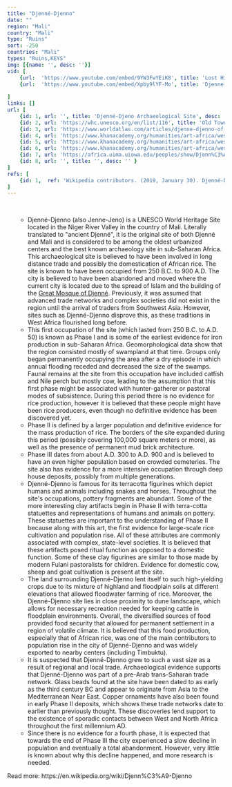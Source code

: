 ```yaml
---
title: "Djenné-Djenno"
date: ""
region: "Mali"
country: "Mali"
type: "Ruins"
sort: -250
countries: "Mali"
types: "Ruins,KEYS"
img: [{name: '', desc: ''}]
vid: [
    {url:  'https://www.youtube.com/embed/9YW3FwYEiK8', title: 'Lost History: the terracotta sculpture of Djenné Djenno'},
    {url:  'https://www.youtube.com/embed/Xpby9lYF-Mo', title: 'Djenne-Djeno Mali Empire'},
  
]
links: []
url: [
    {id: 1, url: '', title: 'Djenné-Djeno Archaeological Site', desc: 'Djenné-Djeno’s many archaeological and cultural artifacts reveal a complex society dating from 250 B.C. It is among the best-known archeology sites in sub-Saharan Africa and the oldest urbanized centers. Less than two miles (a mere three kilometers) southeast of the modern village of Djenné, Djenné-Djeno was abandoned by the sixteenth century, and remained undiscovered until the 1970s. ' },
    {id: 2, url: 'https://whc.unesco.org/en/list/116', title: 'Old Towns of Djenné', desc: 'Inhabited since 250 B.C., Djenné became a market centre and an important link in the trans-Saharan gold trade. In the 15th and 16th centuries, it was one of the centres for the propagation of Islam. Its traditional houses, of which nearly 2,000 have survived, are built on hillocks (toguere) as protection from the seasonal floods.' },
    {id: 3, url: 'https://www.worldatlas.com/articles/djenne-djenno-of-ancient-mali.html', title: 'Djenné-Djenno Of Ancient Mali', desc: 'One of the earliest urbanized civilizations in sub-Saharan Africa formed around Djenné-Djenno in what is now Mali.' },
    {id: 4, url: 'https://www.khanacademy.org/humanities/art-africa/west-africa/mali1/a/seated-figure-djenn-peoples', title: 'Seated Figure (Djenné peoples)', desc: 'In this region of Mali, the ancient city of Jenne-jeno (“Old Jenne”) flourished as a center for agriculture, trade, and art from the middle of the first millennium until about 1600. The terracotta figures associated with this civilization represent men and women, singular and in pairs, in a variety of attire and poses, including sitting, kneeling, and on horseback. The diversity of imagery and the skill with which they were modeled reveal the rich sculptural heritage of a sophisticated urban culture.' },
    {id: 5, url: 'https://www.khanacademy.org/humanities/art-africa/west-africa/mali1/v/lost-history-the-terracotta-sculpture-of-djenn-djenno', title: 'Lost History: the terracotta sculpture of Djenné Djenno', desc: '' },
    {id: 6, url: 'https://www.khanacademy.org/humanities/art-africa/west-africa/mali1/a/great-mosque-of-djenne', title: 'Great Mosque of Djenné', desc: 'As one of the wonders of Africa, and one of the most unique religious buildings in the world, the Great Mosque of Djenné, in present-day Mali, is also the greatest achievement of Sudano-Sahelian architecture (Sudano-Sahelian refers to the Sudanian and Sahel grassland of West Africa). It is also the largest mud-built structure in the world. We experience its monumentality from afar as it dwarfs the city of Djenné. Imagine arriving at the towering mosque from the neighborhoods of low-rise adobe houses that comprise the city.' },
    {id: 7, url: 'https://africa.uima.uiowa.edu/peoples/show/Djenn%C3%A9', title: 'Djenné Art And Life', desc: '' },
    {id: 8, url: '', title: '', desc: '' }
]
refs: [
    {id: 1,  ref: 'Wikipedia contributors. (2019, January 30). Djenné-Djenno. In Wikipedia, The Free Encyclopedia. Retrieved 19:20, February 3, 2019, from ', url: 'https://en.wikipedia.org/w/index.php?title=Djenn%C3%A9-Djenno&oldid=880947544'}
]
---
```

<br/>
<div>
    <ul><ul>
        <li>
            Djenné-Djenno (also Jenne-Jeno) is a UNESCO World Heritage Site located in the Niger River Valley in the country of Mali. Literally translated to "ancient Djenné", it is the original site of both Djenné and Mali and is considered to be among the oldest urbanized centers and the best known archaeology site in sub-Saharan Africa. This archaeological site is believed to have been involved in long distance trade and possibly the domestication of African rice. The site is known to have been occupied from 250 B.C. to 900 A.D. The city is believed to have been abandoned and moved where the current city is located due to the spread of Islam and the building of the <a href="https://en.wikipedia.org/wiki/Great_Mosque_of_Djenn%C3%A9">Great Mosque of Djenné</a>. Previously, it was assumed that advanced trade networks and complex societies did not exist in the region until the arrival of traders from Southwest Asia. However, sites such as Djenné-Djenno disprove this, as these traditions in West Africa flourished long before.
        </li>
        <li>
            This first occupation of the site (which lasted from 250 B.C. to A.D. 50) is known as Phase I and is some of the earliest evidence for iron production in sub-Saharan Africa. Geomorphological data show that the region consisted mostly of swampland at that time. Groups only began permanently occupying the area after a dry episode in which annual flooding receded and decreased the size of the swamps. Faunal remains at the site from this occupation have included catfish and Nile perch but mostly cow, leading to the assumption that this first phase might be associated with hunter-gatherer or pastoral modes of subsistence. During this period there is no evidence for rice production, however it is believed that these people might have been rice producers, even though no definitive evidence has been discovered yet.
        </li>
        <li>
            Phase II is defined by a larger population and definitive evidence for the mass production of rice. The borders of the site expanded during this period (possibly covering 100,000 square meters or more), as well as the presence of permanent mud brick architecture. 
        </li>
        <li>
            Phase III dates from about A.D. 300 to A.D. 900 and is believed to have an even higher population based on crowded cemeteries. The site also has evidence for a more intensive occupation through deep house deposits, possibly from multiple generations.
        </li>
        <li>
            Djenné-Djenno is famous for its terracotta figurines which depict humans and animals including snakes and horses. Throughout the site's occupations, pottery fragments are abundant. Some of the more interesting clay artifacts begin in Phase II with terra-cotta statuettes and representations of humans and animals on pottery. These statuettes are important to the understanding of Phase II because along with this art, the first evidence for large-scale rice cultivation and population rise. All of these attributes are commonly associated with complex, state-level societies. It is believed that these artifacts posed ritual function as opposed to a domestic function. Some of these clay figurines are similar to those made by modern Fulani pastoralists for children. Evidence for domestic cow, sheep and goat cultivation is present at the site. 
        </li>
        <li>
            The land surrounding Djenné-Djenno lent itself to such high-yielding crops due to its mixture of highland and floodplain soils at different elevations that allowed floodwater farming of rice. Moreover, the Djenné-Djenno site lies in close proximity to dune landscape, which allows for necessary recreation needed for keeping cattle in floodplain environments. Overall, the diversified sources of food provided food security that allowed for permanent settlement in a region of volatile climate. It is believed that this food production, especially that of African rice, was one of the main contributors to population rise in the city of Djenné-Djenno and was widely exported to nearby centers (including Timbuktu).
        </li>
        <li>
            It is suspected that Djenné-Djenno grew to such a vast size as a result of regional and local trade. Archaeological evidence supports that Djenné-Djenno was part of a pre-Arab trans-Saharan trade network. Glass beads found at the site have been dated to as early as the third century BC and appear to originate from Asia to the Mediterranean Near East. Copper ornaments have also been found in early Phase II deposits, which shows these trade networks date to earlier than previously thought. These discoveries lend support to the existence of sporadic contacts between West and North Africa throughout the first millennium AD.
        </li>
        <li>
            Since there is no evidence for a fourth phase, it is expected that towards the end of Phase III the city experienced a slow decline in population and eventually a total abandonment. However, very little is known about why this decline happened, and more research is needed.
        </li>
    </ul></ul>
</div>
Read more: https://en.wikipedia.org/wiki/Djenn%C3%A9-Djenno

